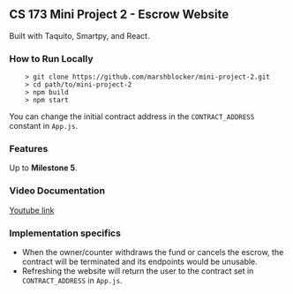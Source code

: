 ## CS 173 Mini Project 2 - Escrow Website
Built with Taquito, Smartpy, and React.

### How to Run Locally
```
    > git clone https://github.com/marshblocker/mini-project-2.git
    > cd path/to/mini-project-2
    > npm build
    > npm start
```

You can change the initial contract address in the `CONTRACT_ADDRESS` constant in `App.js`.

### Features
Up to **Milestone 5**.

### Video Documentation
[Youtube link](https://youtu.be/O9sv8O_8Ndg)

### Implementation specifics
- When the owner/counter withdraws the fund or cancels the escrow, the contract will be terminated and its endpoints would be unusable.
- Refreshing the website will return the user to the contract set in `CONTRACT_ADDRESS` in `App.js`.